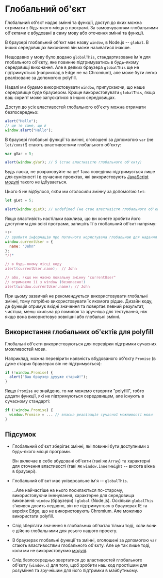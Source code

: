 
# Глобальний об'єкт

Глобальний об'єкт надає змінні та функції, доступ до яких можна отримати з бідь-якого місця в програмі. За замовчуванням глобальними об'єктами є вбудовані в саму мову або оточення змінні та функції.

В браузері глобальний об'єкт має назву `window`, в Node.js --  `global`. В інших середовищах виконання він може називатися інакше.

Нещодавно у мову було додано `globalThis`, стандартизоване ім'я для глобального об'єкту, яке повинне підтримуватись в будь-якому середовищі виконання. Але в деяких браузера `globalThis` ще не підтримується (наприклад в Edge не на Chromium), але може бути легко реалізоване за допомогою polyfill.

Надалі ми будемо використовувати `window`, припускаючи, що наше середовище буде браузером. Краще використовувати `globalThis`, якщо ваш скрипт може запускатися в інших середовищах.

Доступ до усіх властивостей глобального об'єкту можна отримати безпосередньо:

```js run
alert("Hello");
// це те саме, що й
window.alert("Hello");
```

В браузері глобальні функції та змінні, оголошені за допомогою `var` (не `let/const`!) стають властивостями глобального об'єкту:

```js run untrusted refresh
var gVar = 5;

alert(window.gVar); // 5 (стає властивістю глобального об'єкту)
```

Будь ласка, не розраховуйте на це! Така поведінка підтримується лише для сумісності і в сучасних проектах, які використовують [JavaScript модулі](info:modules) такого не ідбувається.

Цього б не відбулося, якби ми оголосили змінну за допомогою `let`:

```js run untrusted refresh
let gLet = 5;

alert(window.gLet); // undefined (не стає властивістю глобального об'єкту)
```

Якщо властивість настільки важлива, що ви хочете зробити його доступним для всієї програми, запишіть її в глобальний об'єкт напряму:

```js run
*!*
// зробити інформацію про поточного користувача глобальною для надання доступу усім скриптам
window.currentUser = {
  name: "John"
};
*/!*

// в будь-якому місці коду
alert(currentUser.name);  // John

// або, якщо ми маємо локальну змінну "currentUser"
// отримаємо її з window (безопасно!)
alert(window.currentUser.name); // John
```

При цьому зазвичай не рекомендується використовувати глобальні змінні, тому потрібно використовувати їх якомога рідше. Дизайн коду, де функція отримує вхідні значення та повертає певний результат, чистіша, менш схильна до помилок та зручніша для тестування, ніж якщо вона використовує зовнішні або глобальні змінні.

## Використання глобальних об'єктів для polyfill

Глобальні об'єкти використовуються для перевірки підтримки сучасних можливостей мови.

Наприклад, можна перевірити наявність вбудованого об'єкту `Promise` (в дуже старих браузерах він не підтримується):
```js run
if (!window.Promise) {
  alert("Ваш браузер дуууже старий!");
}
```

Якщо `Promise` не знайдено, то ми можемо створити "polyfill", тобто додати функції, які не підтримуються середовищем, але існують в сучасному стандарті:

```js run
if (!window.Promise) {
  window.Promise = ... // власна реалізація сучасної можливості мови
}
```

## Підсумок

- Глобальний об'єкт зберігає змінні, які повинні бути доступними з будь-якого місця програми.

    Він включає в себе вбудовані об'єкти (такі як `Array`) та характерні для оточення властивості (такі як `window.innerHeight` -- висота вікна в браузері).
- Глобальний об'єкт має універсальне ім'я -- `globalThis`.

    ...Але найчастіше на нього посилаються по-старому, використовуючи іменування, характерне для середовища виконання: `window` (браузери) і `global` (Node.js). Оскільки `globalThis` з'явився досить недавно, він не підтримується в браузерах IE та версіях Edge, що не використовують Chromium. Але можливо використати polyfill.
- Слід зберігати значення в глобальних об'єктах тільки тоді, коли вони є дійсно глобальними для усього нашого проекту.
- В браузерах глобальні функції та змінні, оголошені за допомогою `var` стають властивостями глобального об'єкту. Але це так лише тоді, коли ми не використовуємо [модулі](info:modules).
- Слід безпосередньо звертатися до властивостей глобального об'єкту (`window.x`) для того, щоб зробити наш код простішим для розуміння та зручнішим для його підтримки в майбутньому.
